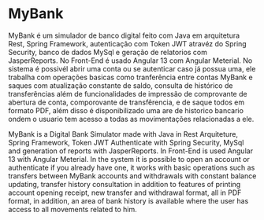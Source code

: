 # MyBank
MyBank é um simulador de banco digital feito com Java em arquitetura Rest, Spring Framework, autenticação com Token JWT atravéz do Spring Security, banco de dados MySql e geração de relatorios com JasperReports. No Front-End é usado Angular 13 com Angular Meterial. No sistema é possivél abrir uma conta ou se autenticar caso já possua uma, ele trabalha com operações basicas como tranferência entre contas MyBank e saques com atualização constante de saldo, consulta de histórico de transferências além de funcionalidades de impressão de comprovante de abertura de conta, comporovante de transfêrencia, e de saque todos em formato PDF, além disso é disponibilizado uma are de historico bancario ondem o usuario tem acesso a todas as movimentações relacionadas a ele.

MyBank is a Digital Bank Simulator made with Java in Rest Arquiteture, Spring Framework, Token JWT Authenticate with Spring Security, MySql and generation of reports with JasperReports. In Front-End is used Angular 13 with Angular Meterial. In the system it is possible to open an account or authenticate if you already have one, it works with basic operations such as transfers between MyBank accounts and withdrawals with constant balance updating, transfer history consultation in addition to features of printing account opening receipt, new transfer and withdrawal format, all in PDF format, in addition, an area of bank history is available where the user has access to all movements related to him. 
